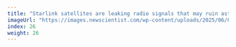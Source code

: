 ```yaml
---
title: "Starlink satellites are leaking radio signals that may ruin astronomy"
imageUrl: "https://images.newscientist.com/wp-content/uploads/2025/06/09134308/SEI_254524859.jpg?width=788"
index: 26
weight: 26
---
```

